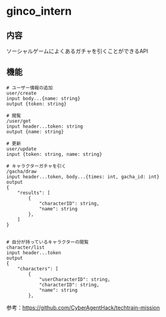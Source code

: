 # ginco_intern

## 内容
ソーシャルゲームによくあるガチャを引くことができるAPI

## 機能
```
# ユーザー情報の追加
user/create
input body...{name: string}
output {token: string}

# 閲覧
/user/get
input header...token: string
output {name: string}

# 更新
user/update
input {token: string, name: string}

# キャラクターガチャを引く
/gacha/draw
input header...token, body...{times: int, gacha_id: int}
output
{
    "results": [
        {
            "characterID": string,
            "name": string
        },
    ]
}
      

# 自分が持っているキャラクターの閲覧
character/list
input header...token
output
{
    "characters": [
        {
            "userCharacterID": string,
            "characterID": string,
            "name": string
        },
```

参考：https://github.com/CyberAgentHack/techtrain-mission
